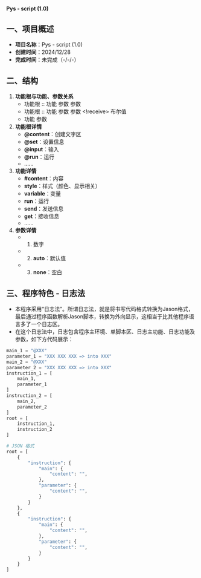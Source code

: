 #### Pys - script (1.0)

## 一、项目概述
 - **项目名称**：Pys - script (1.0)
 - **创建时间**：2024/12/28
 - **完成时间**：未完成（-/-/-）

## 二、结构
1. **功能根与功能、参数关系**
   - 功能根 :: 功能 参数 参数
   - 功能根 :: 功能 参数 参数 <!receive> 布尔值
   - 功能 参数
2. **功能根详情**
   - **@content**：创建文字区
   - **@set**：设置信息
   - **@input**：输入
   - **@run**：运行
   - ……
3. **功能详情**
   - **#content**：内容
   - **style**：样式（颜色、显示相关）
   - **variable**：变量
   - **run**：运行
   - **send**：发送信息
   - **get**：接收信息
   - ……
4. **参数详情**
   - 1. 数字
   - 2. **auto**：默认值
   - 3. **none**：空白

## 三、程序特色 - 日志法
 - 本程序采用“日志法”。所谓日志法，就是将书写代码格式转换为Jason格式，最后通过程序函数解析Jason脚本，转换为外向显示，这相当于比其他程序语言多了一个日志区。
 - 在这个日志法中，日志包含程序主环境、单脚本区、日志主功能、日志功能及参数，如下方代码展示：

```python
main_1 = "@XXX"
parameter_1 = "XXX XXX XXX => into XXX"
main_2 = "@XXX"
parameter_2 = "XXX XXX XXX => into XXX"
instruction_1 = [
    main_1,
    parameter_1
]
instruction_2 = [
    main_2,
    parameter_2
]
root = [
    instruction_1,
    instruction_2
]

# JSON 格式
root = [
    {
        "instruction": {
            "main": {
                "content": "",
            },
            "parameter": {
                "content": "",
            }
        }
    },
    {
        "instruction": {
            "main": {
                "content": "",
            },
            "parameter": {
                "content": "",
            }
        }
    }
]
```